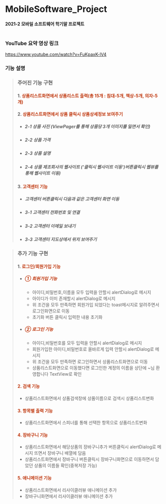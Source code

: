 # MobileSoftware_Project
#### 2021-2 모바일 소프트웨어 학기말 프로젝트<br/><br />

### YouTube 요약 영상 링크
https://www.youtube.com/watch?v=FuKpaxK-lV4

### 기능 설명

> ### 주어진 기능 구현
> #### 1. <font color='#BF360C'>상품리스트화면에서 상품리스트 출력(총 15개 : 침대-5개, 책상-5개, 의자-5개)</font>
> 
> #### 2. <font color='#BF360C'>상품리스트화면에서 상품 클릭시 상품상세정보 보여주기</font>
>   - ##### 2-1 상품 사진 (ViewPager를 통해 상품당 3개 이미지를 밀면서 확인)
>   - ##### 2-2 상품 가격 
>   - ##### 2-3 상품 설명
>   - ##### 2-4 상품 제조회사의 웹사이트 ('클릭시 웹사이트 이동')버튼클릭시 웹뷰를 통해 웹사이트 이동)
>
> #### 3. <font color='#BF360C'>고객센터 기능</font>
>   - ##### 고객센터 버튼클릭시 다음과 같은 고객센터 화면 이동
>   - ##### 3-1 고객센터 전화번호 및 연결
>   - ##### 3-2 고객센터 이메일 보내기
>   - ##### 3-3 고객센터 지도상에서 위치 보여주기

> ### 추가 기능 구현
> #### 1. <font color='#BF360C'>로그인/회원가입 기능</font>
>   - ##### <font color='#BF360C'>① 회원가입 기능</font> 
>      - 아이디,비밀번호,이름을 모두 입력을 안할시 alertDialog로 메시지
>      - 아이디가 이미 존재할시 alertDialog로 메시지
>      - 위 조건을 모두 만족하면 회원가입 되었다는 toast메시지로 알려주면서 로그인화면으로 이동 
>      - 초기화 버튼 클릭시 입력한 내용 초기화
>   - ##### <font color='#BF360C'>② 로그인 기능</font>
>      - 아이디,비밀번호를 모두 입력을 안할시 alertDialog로 메시지
>      - 회원가입한 아이디,비밀번호로 올바르게 입력 안할시 alertDialog로 메시지
>      - 위 조건을 모두 만족하면 로그인하면서 상품리스트화면으로 이동
>      - 상품리스트화면으로 이동했다면 로그인한 계정의 이름을 상단에 ~님 환영합니다 TextView로 확인
>
> #### <font color='#BF360C'>2. 검색 기능</font>
> - 상품리스트화면에서 상품검색창에 상품이름으로 검색시 상품리스트변화
>
> #### <font color='#BF360C'>3. 항목별 출력 기능</font>
> - 상품리스트화면에서 스피너를 통해 선택한 항목으로 상품리스트변화
>
> #### <font color='#BF360C'>4. 장바구니 기능</font>
> - 상품리스트화면에서 해당상품의 장바구니추가 버튼클릭시 alertDialog로 메시지
>   뜨면서 장바구니 배열에 담음
> - 상품리스트화면에서 장바구니 버튼클릭시 장바구니화면으로 이동하면서 담았던 상품의 이름들 확인(중복저장 가능) 
>
> #### <font color='#BF360C'>5. 애니메이션 기능</font>
> - 상품리스트화면에서 리사이클러뷰 애니메이션 추가
> - 장바구니화면에서 리사이클러뷰 애니메이션 추가



